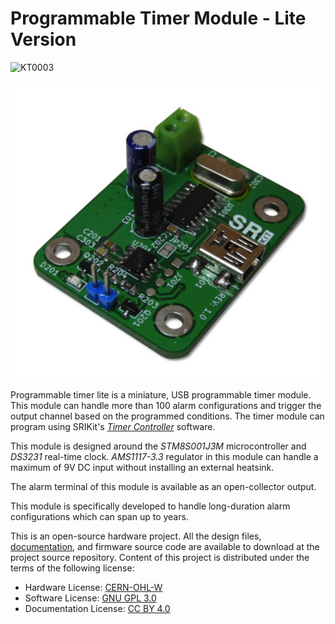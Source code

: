 # Programmable Timer Module - Lite Version
![KT0003](https://img.shields.io/badge/ID-KT0003-orange)

![Timer Module PCB](https://raw.githubusercontent.com/srikit/prog-timer-lite/main/resources/images/prog-timer-lite-main.jpg)

Programmable timer lite is a miniature, USB programmable timer module. This module can handle more than 100 alarm configurations and trigger the output channel based on the programmed conditions. The timer module can program using SRIKit's [*Timer Controller*](https://github.com/srikit/timer-controller) software. 

This module is designed around the *STM8S001J3M* microcontroller and *DS3231* real-time clock. *AMS1117-3.3* regulator in this module can handle a maximum of 9V DC input without installing an external heatsink. 

The alarm terminal of this module is available as an open-collector output. 

This module is specifically developed to handle long-duration alarm configurations which can span up to years. 

This is an open-source hardware project. All the design files, [documentation](https://github.com/srikit/prog-timer-lite/wiki), and firmware source code are available to download at the project source repository. Content of this project is distributed under the terms of the following license:

- Hardware License: [CERN-OHL-W](https://opensource.org/CERN-OHL-W)
- Software License: [GNU GPL 3.0](https://github.com/srikit/prog-timer-lite/blob/main/LICENSE)
- Documentation License: [CC BY 4.0](https://creativecommons.org/licenses/by/4.0)
